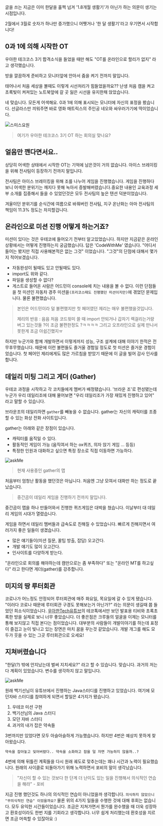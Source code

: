 글을 쓰는 지금은 이미 한달을 훌쩍 넘겨 '1.8개월 생활기'가 아닌가 하는 의문이 생기는 시점입니다.

2월에서 3월로 숫자가 하나만 증가했으니 어쨋거나 '한 달 생활기'라고 우기면서 시작합니다!



## 0과 1에 의해 시작한 OT
우아한 테크코스 3기 합격소식을 들었을 때만 해도 "OT를 온라인으로 할리가 없지" 라고 생각했습니다.

방을 깔끔하게 준비하고 모니터앞에 안아서 줌을 켜기 전까지 말입니다.

태어나서 처음 세상을 볼때도 이렇게 시선처리가 힘들었을까요?? 난생 처음 캠을 켜고 초록빛이 켜져있는 노트북앞에 갈 곳 잃은 시선을 유지한채 앉았습니다.

네 맞습니다. 모든게 어색해요. 0과 1에 의해 표시되는 모니터에 자신의 표정을 봤습니다. 선글라스만 끼워주면 바로 영화 매트릭스의 주인공 네오와 싸우러가기에 딱이었습니다.


![스미스요원](https://img1.daumcdn.net/thumb/R1280x0/?scode=mtistory2&fname=https%3A%2F%2Fblog.kakaocdn.net%2Fdn%2FEgBQ0%2Fbtq05n1hTSG%2FQ46PDKrUzOhSMgUjMcrj3K%2Fimg.jpg)

> 여기가 우아한 테크코스 3기 OT 하는 회의실 맞나요?

## 얼음만 깬다면서요..
상당히 어색한 상태에서 시작한 OT는 기억에 남은것이 거의 없습니다. 아이스 브레이킹을 위해 전사팀이 등장하기 전까지 말입니다.

전사팀은 아이스 브레이킹을 위해 조를 나누어 게임을 진행했습니다. 게임을 진행하다 보니 어색한 분위기는 깨지다 못해 녹아서 증발해버렸습니다.중요한 내용인 교육과정 세부 소개를 집중해서 들을 수 있었던것은 모두 전사팀의 높은 텐션 덕분이었습니다.

겨울이던 분위기를 순식간에 여름으로 바꿔버린 전사팀, 지구 온난화는 아마 전사팀의 책임이 11.3% 정도는 차지할겁니다.



## 온라인으로 미션 진행 어떻게 하는거죠?
미션이 있다는 것은 우테코에 들어오기 전부터 알고있었습니다. 하지만 지금같은 온라인 상황에서는 어떻게 진행하는지 궁금했습니다.
답은 'CodeWithMe' 였습니다. "어디서 들어는 봤지만 직접 사용해본적은 없는 그것" 이었습니다.
"그것"의 단점에 대해서 몇가지 적어보겠습니다.
* 자동완성이 될때도 있고 안될때도 있다.
* import도 위와 같다.
* 파일을 생성할 수 없다?
* 게스트로 들어온 사람은 어드민이 console에 치는 내용을 볼 수 없다.
이런 단점들을 첫 미션인 자동차 경주 미션을```(프리코스때도 진행했던 미션이지만)```에 겪었던 문제입니다. 물론 불편했습니다.
> 본인은 어드민이라 덜 불편했지만 첫 페어였던 제리는 매우 불편했을것입니다.
> 
> 제리의 반응 :
> 음음 처음 코드윗미 쓸 때 import 안되거나 갑자기 렉걸리는거랑 버그 있는것들 ?이 조금 불편한정도 ?ㅋㅋㅋㅋ
> 그리고 오프라인으로 실제 만나서 못한게 조금 아쉽긴했지ㅠ

하지만 누군가와 함께 개발하면서 이렇게까지 성능, 구조 설계에 대해 이야기 한적은 전무후무했습니다. 때문에 이런 불편들도 즐거울 경험일 정도로 첫 미션은 즐거운 경험이었습니다. 첫 페어인 제리에게도 많은 가르침을 받았기 때문에 이 글을 빌어 감사 인사를 합니다.



## 데일리 미팅 그리고 게더 (Gather)
우테코 과정을 시작하고 각 코치들에게 멤버가 배정됐습니다. '브라운 조'로 편성됐는데 누군가 우리 데일리조에 대해 물어보면 "우리 데일리조가 가장 재밌게 진행하고 있어" 라고 말할 수 있습니다.

브라운조의 데일리하면 ```gather```를 빼놓을 수 없습니다. gather는 자신의 캐릭터를 조종할 수 있는 화상 전화 사이트입니다.

gather는 아래와 같은 장점이 있습니다.

* 캐릭터를 움직일 수 있다.
* 활동적인 게임이 가능 (움직여서 하는 ox퀴즈, 의자 앉기 게임 ... 등등)
* 특정한 인원과 대화하고 싶으면 특정 장소로 직접 이동하면 가능하다.

![askMe](https://img1.daumcdn.net/thumb/R1280x0/?scode=mtistory2&fname=https%3A%2F%2Fblog.kakaocdn.net%2Fdn%2Fcu9nSK%2Fbtq06izAlGY%2FyrkKhXp8H7VKrUWkj2tkpK%2Fimg.png)

>현재 사용중인 gather의 맵

처음부터 엄청난 활동을 했던것은 아닙니다. 처음엔 그냥 모여서 대화만 하는 정도로 끝났습니다.

> 중간곰이 데일리 게임을 진행하기 전까지 말입니다.

중간곰이 맵을 하나 만들어와서 진행한 퀴즈게임은 대박을 쳤습니다. 이날부터 대 데일리 게임의 시대가 열렸습니다.

게임을 하면서 데일리 멤버들과 급속도로 친해질 수 있었습니다. 빠르게 친해지면서 여러가지 좋은 일들이 생겼습니다.

* 많은 얘기들이(미션 질문, 꿀팁 방출, 잡담) 오고간다.
* 개발 얘기도 많이 오고간다.
* 인사이트를 다양하게 받는다.


"온라인으로 회의를 해야하는데 캠만으로는 좀 부족하다" 또는 "온라인 MT를 하고싶다" 라고 한다면 게더(gather)를 강추합니다.



## 미지의 땅 루터회관
코로나가 어느정도 안정되어 루터회관에 매주 화요일, 목요일에 갈 수 있게 됐습니다. 
"이러다 코로나 때문에 루터회관 구경도 못해보는거 아닌가?" 라는 의문이 생길때 쯤 들었던 희소식이었습니다.
[우아한Tech유튜브][woowaTechLink]의 테코톡에서만 보던 발표용 티비와 초록초록한 방을 실제로 보니 너무 좋았습니다. 
더 좋은점은 크루들의 얼굴을 이제는 모니터를 통해 보지않고 직접 본다는 점이었습니다. 
대부분의 사람들이 개발이야기를 하는데 표정이 즐겁고 눈이 빛나고 있는 장면은 마치 꿈을 꾸는것 같았습니다. 
개발 개그를 해도 모두가 웃을 수 있는 그곳 루터회관으로 오세요!

[woowaTechLink]: https://www.youtube.com/channel/UC-mOekGSesms0agFntnQang

## 지쳐버렸습니다
"한달(?) 밖에 안지났는데 벌써 지치세요?" 라고 할 수 있습니다.
맞습니다. 과거의 저는 다 계획이 있었습니다. 변수를 생각하지 않고 말입니다.

![askMe](https://img1.daumcdn.net/thumb/R1280x0/?scode=mtistory2&fname=https%3A%2F%2Fblog.kakaocdn.net%2Fdn%2FpircI%2Fbtq04MH6oFw%2FoIz0wifPrBcn0A1Mgia8QK%2Fimg.jpg)

원래 백기선님이 유튜브에서 진행하는 Java스터디를 진행하고 있었습니다. 여기에 모던자바 스터디를 참여하게 되면서 할일은 4가지가 됐습니다.

1. 우테코 미션 구현
2. 백기선님의 Java 스터디
3. 모던 자바 스터디
4. 과거의 내가 잡은 약속들

3번까지만 있었다면 모두 아슬아슬하게 가능했습니다. 하지만 4번은 예상치 못하게 찾아왔습니다.
```
약속을 잡아놓고 잊어버렸다.. 약속을 소화하고 잠을 덜 자면 가능하지 않을까..?
```
4번에 의해 뒤틀린 계획들을 다시 원래 궤도로 맞추는데는 꽤나 시간과 노력이 필요했습니다.
원래의 사이클로 되돌아가기 위해 노력하면서 포비의 말이 생각났습니다.
> "자신이 할 수 있는 것보다 한 단계 더 난이도 있는 일을 진행해서 의식적인 연습을 해라" - 포비

지금 진행 했던것도 하나의 의식적인 연습이 아니었을까 생각합니다. ```의식하지 않았으니 "무의식적인 연습" 이었을까요?```
물론 위의 4가지 일들을 수행한 것에 대해 후회는 없습니다. 모두 유익한 시간들이었습니다.
조금은 지쳐가면서 뭔가를 완수했을 때 더욱 성장하고 환호성이라도 한번 지를 기회라고 생각합니다.
너무 쉽게 처리했는데 환호성을 지르면 조금 머쓱할 수 있잖아요 :)
